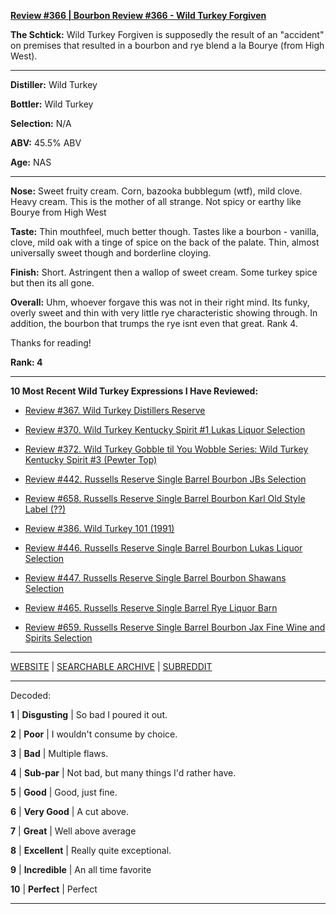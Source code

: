 
[**Review #366 | Bourbon Review #366 - Wild Turkey Forgiven**]( https://t8ke.review/review-366-wild-turkey-forgiven/)

**The Schtick:** Wild Turkey Forgiven is supposedly the result of an "accident" on premises that resulted in a bourbon and rye blend a la Bourye (from High West).

-----

**Distiller:** Wild Turkey

**Bottler:** Wild Turkey

**Selection:** N/A

**ABV:** 45.5% ABV

**Age:** NAS 

-----

**Nose:**  Sweet fruity cream. Corn, bazooka bubblegum (wtf), mild clove. Heavy cream. This is the mother of all strange. Not spicy or earthy like Bourye from High West

**Taste:** Thin mouthfeel, much better though. Tastes like a bourbon - vanilla, clove, mild oak with a tinge of spice on the back of the palate. Thin, almost universally sweet though and borderline cloying.

**Finish:** Short. Astringent then a wallop of sweet cream. Some turkey spice but then its all gone.

**Overall:** Uhm, whoever forgave this was not in their right mind. Its funky, overly sweet and thin with very little rye characteristic showing through. In addition, the bourbon that trumps the rye isnt even that great. Rank 4.

Thanks for reading!

**Rank: 4**

----- 

**10 Most Recent Wild Turkey Expressions I Have Reviewed:** 

- [Review #367. Wild Turkey Distillers Reserve]( https://t8ke.review/review-367-wild-turkey-distillers-reserve-japan-export-13yr/) 

- [Review #370. Wild Turkey Kentucky Spirit #1 Lukas Liquor Selection]( https://t8ke.review/review-370-wild-turkey-kentucky-spirit-lukas-pick/) 

- [Review #372. Wild Turkey Gobble til You Wobble Series: Wild Turkey Kentucky Spirit #3 (Pewter Top)]( https://t8ke.review/review-372-wild-turkey-kentucky-spirit-pewter-top/) 

- [Review #442. Russells Reserve Single Barrel Bourbon JBs Selection]( https://t8ke.review/review-442-russells-reserve-single-barrel-bourbon-jbs/) 

- [Review #658. Russells Reserve Single Barrel Bourbon Karl Old Style Label (??)]( https://t8ke.review/review-658-russells-reserve-single-barrel-bourbon-karls-selection/) 

- [Review #386. Wild Turkey 101 (1991)]( https://t8ke.review/review-386-wild-turkey-8-101-1991/) 

- [Review #446. Russells Reserve Single Barrel Bourbon Lukas Liquor Selection]( https://t8ke.review/review-446-russells-reserve-single-barrel-bourbon-lukas-liquor-pick/) 

- [Review #447. Russells Reserve Single Barrel Bourbon Shawans Selection]( https://t8ke.review/review-447-russells-reserve-single-barrel-bourbon-shawans-pick/) 

- [Review #465. Russells Reserve Single Barrel Rye Liquor Barn]( https://t8ke.review/review-465-russells-reserve-single-barrel-rye-liquor-barn/) 

- [Review #659. Russells Reserve Single Barrel Bourbon Jax Fine Wine and Spirits Selection]( https://t8ke.review/review-659-russells-reserve-single-barrel-bourbon-jax-fine-wine-and-spirits-selection/) 

-----

[WEBSITE](https://t8ke.review) | [SEARCHABLE ARCHIVE](https://t8ke.review/review-archive/) | [SUBREDDIT](https://reddit.com/r/t8kereviews)

-----

Decoded:

**1** | **Disgusting** | So bad I poured it out.

**2** | **Poor** | I wouldn't consume by choice.

**3** | **Bad** | Multiple flaws.

**4** | **Sub-par** | Not bad, but many things I'd rather have.

**5** | **Good** | Good, just fine.

**6** | **Very Good** | A cut above.

**7** | **Great** | Well above average

**8** | **Excellent** | Really quite exceptional.

**9** | **Incredible** | An all time favorite

**10** | **Perfect** | Perfect

----

